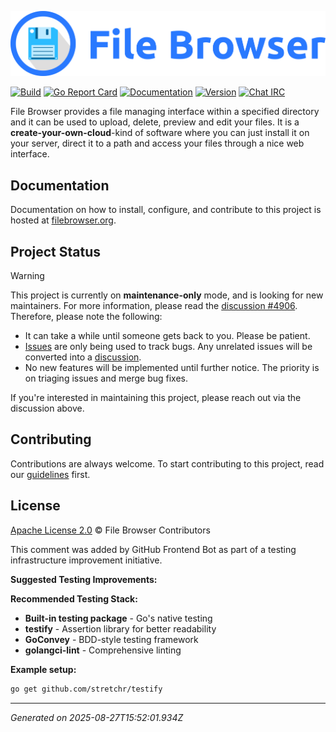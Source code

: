 <p align="center">
  <img src="https://raw.githubusercontent.com/filebrowser/logo/master/banner.png" width="550"/>
</p>

[![Build](https://github.com/filebrowser/filebrowser/actions/workflows/main.yaml/badge.svg)](https://github.com/filebrowser/filebrowser/actions/workflows/main.yaml)
[![Go Report Card](https://goreportcard.com/badge/github.com/filebrowser/filebrowser)](https://goreportcard.com/report/github.com/filebrowser/filebrowser)
[![Documentation](https://img.shields.io/badge/godoc-reference-blue.svg)](http://godoc.org/github.com/filebrowser/filebrowser)
[![Version](https://img.shields.io/github/release/filebrowser/filebrowser.svg)](https://github.com/filebrowser/filebrowser/releases/latest)
[![Chat IRC](https://img.shields.io/badge/freenode-%23filebrowser-blue.svg)](http://webchat.freenode.net/?channels=%23filebrowser)

File Browser provides a file managing interface within a specified directory and it can be used to upload, delete, preview and edit your files. It is a **create-your-own-cloud**-kind of software where you can just install it on your server, direct it to a path and access your files through a nice web interface.

## Documentation

Documentation on how to install, configure, and contribute to this project is hosted at [filebrowser.org](https://filebrowser.org).

## Project Status

> [!WARNING]
>
> This project is currently on **maintenance-only** mode, and is looking for new maintainers. For more information, please read the [discussion #4906](https://github.com/filebrowser/filebrowser/discussions/4906). Therefore, please note the following:
>
> - It can take a while until someone gets back to you. Please be patient.
> - [Issues][issues] are only being used to track bugs. Any unrelated issues will be converted into a [discussion][discussions].
> - No new features will be implemented until further notice. The priority is on triaging issues and merge bug fixes.
> 
> If you're interested in maintaining this project, please reach out via the discussion above.

[issues]: https://github.com/filebrowser/filebrowser/issues
[discussions]: https://github.com/filebrowser/filebrowser/discussions

## Contributing

Contributions are always welcome. To start contributing to this project, read our [guidelines](CONTRIBUTING.md) first.

## License

[Apache License 2.0](LICENSE) © File Browser Contributors


<!-- GitHub Frontend Bot Testing Improvement Contribution -->

This comment was added by GitHub Frontend Bot as part of a testing infrastructure improvement initiative.

**Suggested Testing Improvements:**

**Recommended Testing Stack:**
- **Built-in testing package** - Go's native testing
- **testify** - Assertion library for better readability
- **GoConvey** - BDD-style testing framework
- **golangci-lint** - Comprehensive linting

**Example setup:**
```bash
go get github.com/stretchr/testify
```

---
*Generated on 2025-08-27T15:52:01.934Z*
